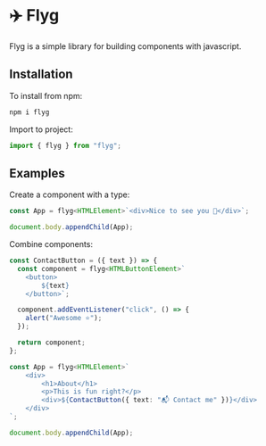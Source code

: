 # ✈️ Flyg

Flyg is a simple library for building components with javascript.

## Installation

To install from npm:

```bash
npm i flyg
```

Import to project:

```ts
import { flyg } from "flyg";
```

## Examples

Create a component with a type:

```ts
const App = flyg<HTMLElement>`<div>Nice to see you 👋</div>`;

document.body.appendChild(App);
```

Combine components:

```ts
const ContactButton = ({ text }) => {
  const component = flyg<HTMLButtonElement>`
    <button>
        ${text}
    </button>`;

  component.addEventListener("click", () => {
    alert("Awesome ⭐️");
  });

  return component;
};

const App = flyg<HTMLElement>`
    <div>
        <h1>About</h1>
        <p>This is fun right?</p>
        <div>${ContactButton({ text: "📬 Contact me" })}</div>
    </div>
`;

document.body.appendChild(App);
```
